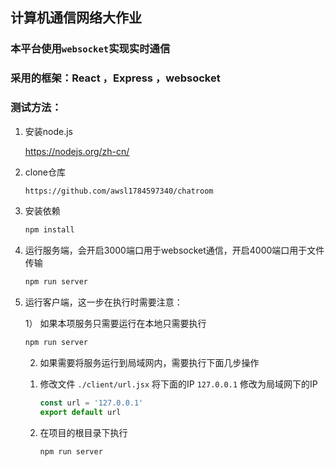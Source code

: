 ## 计算机通信网络大作业

### 本平台使用`websocket`实现实时通信

### 采用的框架：React ，Express ，websocket

### 测试方法：

1. 安装node.js

    https://nodejs.org/zh-cn/

2. clone仓库

   ```bash
   https://github.com/awsl1784597340/chatroom
   ```

3. 安装依赖

   ```bash
   npm install
   ```

4. 运行服务端，会开启3000端口用于websocket通信，开启4000端口用于文件传输

    ```bash
    npm run server
    ```

5. 运行客户端，这一步在执行时需要注意：

   1） 如果本项服务只需要运行在本地只需要执行
   
   ```bash
   npm run server
   ```
   
   2)  如果需要将服务运行到局域网内，需要执行下面几步操作
   
   1. 修改文件 `./client/url.jsx` 将下面的IP `127.0.0.1` 修改为局域网下的IP
   
      ```javascript
      const url = '127.0.0.1'
      export default url
      ```
   
   2. 在项目的根目录下执行
   
      ```bash
      npm run server
      ```
